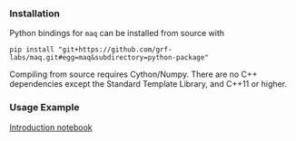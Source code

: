 ### Installation

Python bindings for `maq` can be installed from source with

```
pip install "git+https://github.com/grf-labs/maq.git#egg=maq&subdirectory=python-package"
```

Compiling from source requires Cython/Numpy. There are no C++ dependencies except the Standard Template Library, and C++11 or higher.


### Usage Example

[Introduction notebook](https://github.com/grf-labs/maq/blob/master/python-package/notebooks/introduction.ipynb)
